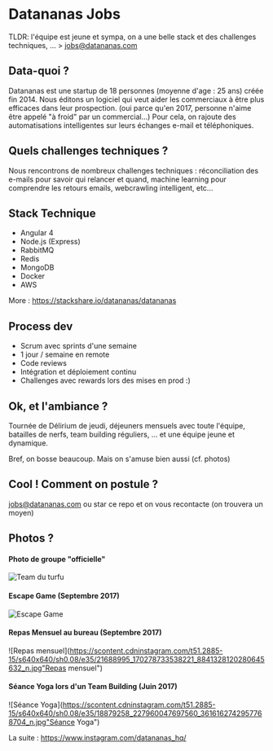 # Datananas Jobs

TLDR: l'équipe est jeune et sympa, on a une belle stack et des challenges techniques, ... > jobs@datananas.com

## Data-quoi ?

Datananas est une startup de 18 personnes (moyenne d'age : 25 ans) créée fin 2014.
Nous éditons un logiciel qui veut aider les commerciaux à être plus efficaces dans leur prospection. (oui parce qu'en 2017, personne n'aime être appelé "à froid" par un commercial...)
Pour cela, on rajoute des automatisations intelligentes sur leurs échanges e-mail et téléphoniques.

## Quels challenges techniques ?

Nous rencontrons de nombreux challenges techniques : réconciliation des e-mails pour savoir qui relancer et quand, machine learning pour comprendre les retours emails, webcrawling intelligent, etc...

## Stack Technique

- Angular 4
- Node.js (Express)
- RabbitMQ
- Redis
- MongoDB
- Docker
- AWS

More : https://stackshare.io/datananas/datananas

## Process dev

- Scrum avec sprints d'une semaine
- 1 jour / semaine en remote
- Code reviews
- Intégration et déploiement continu
- Challenges avec rewards lors des mises en prod :)


## Ok, et l'ambiance ?

Tournée de Délirium de jeudi, déjeuners mensuels avec toute l'équipe, batailles de nerfs, team building réguliers, ... et une équipe jeune et dynamique.

Bref, on bosse beaucoup. Mais on s'amuse bien aussi (cf. photos)


## Cool ! Comment on postule ?

jobs@datananas.com ou star ce repo et on vous recontacte (on trouvera un moyen)


## Photos ?

#### Photo de groupe "officielle"

![Team du turfu](https://www.datananas.com/assets/images/team/team_datananas.png "Team du turfu")

#### Escape Game (Septembre 2017)

![Escape Game](https://scontent.cdninstagram.com/t51.2885-15/s640x640/sh0.08/e35/21690759_389031778166607_8486270724472832000_n.jpg "Escape Game")

#### Repas Mensuel au bureau (Septembre 2017)

![Repas mensuel](https://scontent.cdninstagram.com/t51.2885-15/s640x640/sh0.08/e35/21688995_170278733538221_8841328120280645632_n.jpg"Repas mensuel")

#### Séance Yoga lors d'un Team Building (Juin 2017)

![Séance Yoga](https://scontent.cdninstagram.com/t51.2885-15/s640x640/sh0.08/e35/18879258_227960047697560_3616162742957768704_n.jpg"Séance Yoga")

La suite : https://www.instagram.com/datananas_hq/